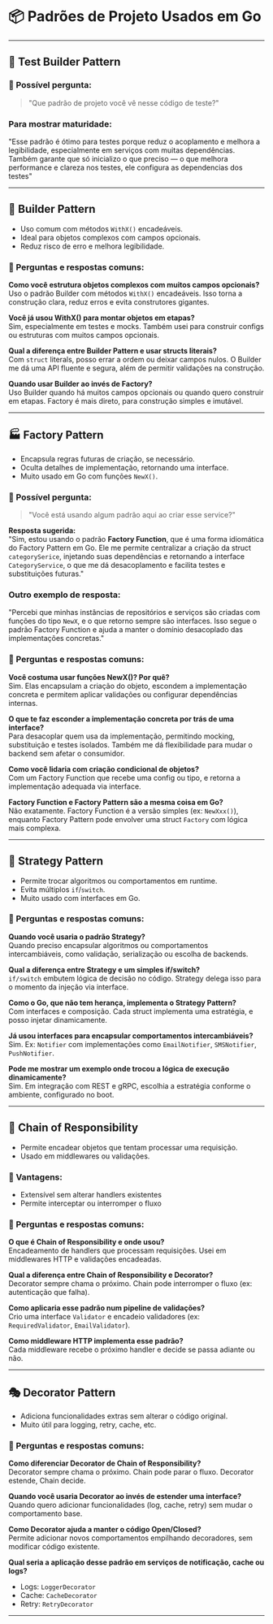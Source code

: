 # 📦 Padrões de Projeto Usados em Go 

---

## 🧪 Test Builder Pattern

### 🧠 Possível pergunta:
> "Que padrão de projeto você vê nesse código de teste?"

### Para mostrar maturidade:
"Esse padrão é ótimo para testes porque reduz o acoplamento e melhora a legibilidade, especialmente em serviços com muitas dependências. Também garante que só inicializo o que preciso — o que melhora performance e clareza nos testes, ele configura as dependencias dos testes"

---

## 🧱 Builder Pattern

- Uso comum com métodos `WithX()` encadeáveis.
- Ideal para objetos complexos com campos opcionais.
- Reduz risco de erro e melhora legibilidade.

### 📌 Perguntas e respostas comuns:

**Como você estrutura objetos complexos com muitos campos opcionais?**  
Uso o padrão Builder com métodos `WithX()` encadeáveis. Isso torna a construção clara, reduz erros e evita construtores gigantes.

**Você já usou WithX() para montar objetos em etapas?**  
Sim, especialmente em testes e mocks. Também usei para construir configs ou estruturas com muitos campos opcionais.

**Qual a diferença entre Builder Pattern e usar structs literais?**  
Com `struct` literals, posso errar a ordem ou deixar campos nulos. O Builder me dá uma API fluente e segura, além de permitir validações na construção.

**Quando usar Builder ao invés de Factory?**  
Uso Builder quando há muitos campos opcionais ou quando quero construir em etapas. Factory é mais direto, para construção simples e imutável.

---

## 🏭 Factory Pattern

- Encapsula regras futuras de criação, se necessário.
- Oculta detalhes de implementação, retornando uma interface.
- Muito usado em Go com funções `NewX()`.

### 🧠 Possível pergunta:
> "Você está usando algum padrão aqui ao criar esse service?"

**Resposta sugerida:**  
"Sim, estou usando o padrão **Factory Function**, que é uma forma idiomática do Factory Pattern em Go. Ele me permite centralizar a criação da struct `categorySerice`, injetando suas dependências e retornando a interface `CategoryService`, o que me dá desacoplamento e facilita testes e substituições futuras."

### Outro exemplo de resposta:
"Percebi que minhas instâncias de repositórios e serviços são criadas com funções do tipo `NewX`, e o que retorno sempre são interfaces. Isso segue o padrão Factory Function e ajuda a manter o domínio desacoplado das implementações concretas."

### 📌 Perguntas e respostas comuns:

**Você costuma usar funções NewX()? Por quê?**  
Sim. Elas encapsulam a criação do objeto, escondem a implementação concreta e permitem aplicar validações ou configurar dependências internas.

**O que te faz esconder a implementação concreta por trás de uma interface?**  
Para desacoplar quem usa da implementação, permitindo mocking, substituição e testes isolados. Também me dá flexibilidade para mudar o backend sem afetar o consumidor.

**Como você lidaria com criação condicional de objetos?**  
Com um Factory Function que recebe uma config ou tipo, e retorna a implementação adequada via interface.

**Factory Function e Factory Pattern são a mesma coisa em Go?**  
Não exatamente. Factory Function é a versão simples (ex: `NewXxx()`), enquanto Factory Pattern pode envolver uma struct `Factory` com lógica mais complexa.

---

## 🤖 Strategy Pattern

- Permite trocar algoritmos ou comportamentos em runtime.
- Evita múltiplos `if`/`switch`.
- Muito usado com interfaces em Go.

### 📌 Perguntas e respostas comuns:

**Quando você usaria o padrão Strategy?**  
Quando preciso encapsular algoritmos ou comportamentos intercambiáveis, como validação, serialização ou escolha de backends.

**Qual a diferença entre Strategy e um simples if/switch?**  
`if/switch` embutem lógica de decisão no código. Strategy delega isso para o momento da injeção via interface.

**Como o Go, que não tem herança, implementa o Strategy Pattern?**  
Com interfaces e composição. Cada struct implementa uma estratégia, e posso injetar dinamicamente.

**Já usou interfaces para encapsular comportamentos intercambiáveis?**  
Sim. Ex: `Notifier` com implementações como `EmailNotifier`, `SMSNotifier`, `PushNotifier`.

**Pode me mostrar um exemplo onde trocou a lógica de execução dinamicamente?**  
Sim. Em integração com REST e gRPC, escolhia a estratégia conforme o ambiente, configurado no boot.

---

## 🔗 Chain of Responsibility

- Permite encadear objetos que tentam processar uma requisição.
- Usado em middlewares ou validações.

### 📌 Vantagens:
- Extensível sem alterar handlers existentes
- Permite interceptar ou interromper o fluxo

### 📌 Perguntas e respostas comuns:

**O que é Chain of Responsibility e onde usou?**  
Encadeamento de handlers que processam requisições. Usei em middlewares HTTP e validações encadeadas.

**Qual a diferença entre Chain of Responsibility e Decorator?**  
Decorator sempre chama o próximo. Chain pode interromper o fluxo (ex: autenticação que falha).

**Como aplicaria esse padrão num pipeline de validações?**  
Crio uma interface `Validator` e encadeio validadores (ex: `RequiredValidator`, `EmailValidator`).

**Como middleware HTTP implementa esse padrão?**  
Cada middleware recebe o próximo handler e decide se passa adiante ou não.

---

## 🎭 Decorator Pattern

- Adiciona funcionalidades extras sem alterar o código original.
- Muito útil para logging, retry, cache, etc.

### 📌 Perguntas e respostas comuns:

**Como diferenciar Decorator de Chain of Responsibility?**  
Decorator sempre chama o próximo. Chain pode parar o fluxo. Decorator estende, Chain decide.

**Quando você usaria Decorator ao invés de estender uma interface?**  
Quando quero adicionar funcionalidades (log, cache, retry) sem mudar o comportamento base.

**Como Decorator ajuda a manter o código Open/Closed?**  
Permite adicionar novos comportamentos empilhando decoradores, sem modificar código existente.

**Qual seria a aplicação desse padrão em serviços de notificação, cache ou logs?**  
- Logs: `LoggerDecorator`
- Cache: `CacheDecorator`
- Retry: `RetryDecorator`

---
